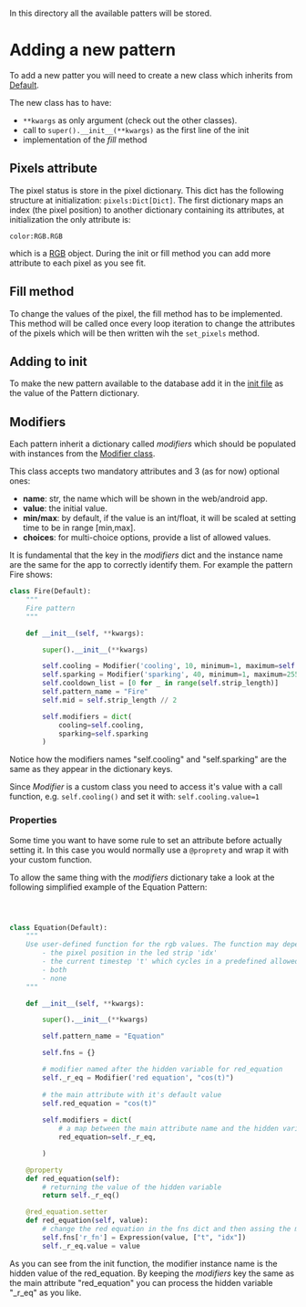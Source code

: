 In this directory all the available patters will be stored.

# Adding a new pattern
To add a new patter you will need to create a new class which inherits from [Default](default.py).

The new class has to have:
- `**kwargs` as only argument (check out the other classes).
- call to `super().__init__(**kwargs)` as the first line of the init
- implementation of the _fill_ method

## Pixels attribute
The pixel status is store in the pixel dictionary.
This dict has the following structure at initialization: `pixels:Dict[Dict]`.
The first dictionary maps an index (the pixel position) to another dictionary containing its attributes, at initialization the only attribute is:

`color:RGB.RGB`

which is a [RGB](/src/rgb.py) object. During the init or fill method you can add more attribute to each pixel as you see fit.

## Fill method
To change the values of the pixel, the fill method has to be implemented. This method will be called once every loop 
iteration to change the attributes of the pixels which will be then written wih the `set_pixels` method.

## Adding to init
To make the new pattern available to the database add it in the [init file](__init__.py) as the value of the Pattern dictionary. 


## Modifiers
Each pattern inherit a dictionary called _modifiers_  which should be populated with instances from the [Modifier class](utils/modifier.py).

This class accepts two mandatory attributes and 3 (as for now) optional ones:
- __name__: str, the name which will be shown in the web/android app.
- __value__: the initial value.
- __min/max__: by default, if the value is an int/float, it will be scaled at setting time to be in range [min,max].
- __choices__: for multi-choice options, provide a list of allowed values. 

It is fundamental that the key in the _modifiers_ dict and the instance name are the same for the app to correctly identify them.
For example the pattern Fire shows:

```python
class Fire(Default):
    """
    Fire pattern
    """

    def __init__(self, **kwargs):

        super().__init__(**kwargs)

        self.cooling = Modifier('cooling', 10, minimum=1, maximum=self.strip_length)
        self.sparking = Modifier('sparking', 40, minimum=1, maximum=255)
        self.cooldown_list = [0 for _ in range(self.strip_length)]
        self.pattern_name = "Fire"
        self.mid = self.strip_length // 2

        self.modifiers = dict(
            cooling=self.cooling,
            sparking=self.sparking
        )

```

Notice how the modifiers names "self.cooling" and "self.sparking" are the same as they appear in the dictionary keys.

Since _Modifier_ is a custom class you need to access it's value with a call function, e.g. `self.cooling()` and set it with: `self.cooling.value=1`


### Properties
Some time you want to have some rule to set an attribute before actually setting it. In this case you would normally use a `@proprety` and wrap it with your custom function. 

To allow the same thing with the _modifiers_ dictionary take a look at the following simplified example of the Equation Pattern:

```python



class Equation(Default):
    """
    Use user-defined function for the rgb values. The function may depend on :
        - the pixel position in the led strip 'idx'
        - the current timestep 't' which cycles in a predefined allowed range.
        - both
        - none
    """

    def __init__(self, **kwargs):

        super().__init__(**kwargs)

        self.pattern_name = "Equation"

        self.fns = {}

        # modifier named after the hidden variable for red_equation
        self._r_eq = Modifier('red equation', "cos(t)")
        
        # the main attribute with it's default value
        self.red_equation = "cos(t)"
            
        self.modifiers = dict(
            # a map between the main attribute name and the hidden variable value
            red_equation=self._r_eq,

        )

    @property
    def red_equation(self):
        # returning the value of the hidden variable
        return self._r_eq()

    @red_equation.setter
    def red_equation(self, value):
        # change the red equation in the fns dict and then assing the modifiers with its new value
        self.fns['r_fn'] = Expression(value, ["t", "idx"])
        self._r_eq.value = value

```

As you can see from the init function, the modifier instance name is the hidden value of the red_equation.
 By keeping the _modifiers_ key the same as the main attribute "red_equation" you can process the hidden variable "_r_eq" 
 as you like.























